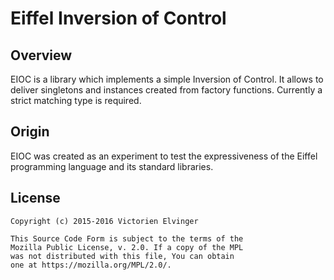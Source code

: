 # Eiffel Inversion of Control

## Overview

EIOC is a library which implements a simple Inversion of Control.
It allows to deliver singletons and instances created from factory functions.
Currently a strict matching type is required.

## Origin

EIOC was created as an experiment to test the expressiveness of the Eiffel programming language and its standard libraries.

## License

    Copyright (c) 2015-2016 Victorien Elvinger

    This Source Code Form is subject to the terms of the
    Mozilla Public License, v. 2.0. If a copy of the MPL
    was not distributed with this file, You can obtain
    one at https://mozilla.org/MPL/2.0/.

